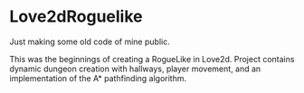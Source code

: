 # Love2dRoguelike

Just making some old code of mine public.

This was the beginnings of creating a RogueLike in Love2d. Project contains dynamic dungeon creation with hallways, player movement, and an implementation of the A* pathfinding algorithm. 
